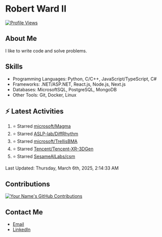 
# Robert Ward II

[![Profile Views](https://komarev.com/ghpvc/?username=Robert-W-Ward)](https://github.com/Robert-W-Ward)

## About Me
I like to write code and solve problems.

## Skills
- Programming Languages: Python, C/C++, JavaScript/TypeScript, C#
- Frameworks: .NET/ASP.NET, React.js, Node.js, Next.js
- Databases: MicrosoftSQL, PostgreSQL, MongoDB
- Other Tools: Git, Docker, Linux

## :zap: Latest Activities
<!--RECENT_ACTIVITY:start-->
1. ⭐ Starred [microsoft/Magma](https://github.com/microsoft/Magma)
2. ⭐ Starred [ASLP-lab/DiffRhythm](https://github.com/ASLP-lab/DiffRhythm)
3. ⭐ Starred [microsoft/TrellisBMA](https://github.com/microsoft/TrellisBMA)
4. ⭐ Starred [Tencent/Tencent-XR-3DGen](https://github.com/Tencent/Tencent-XR-3DGen)
5. ⭐ Starred [SesameAILabs/csm](https://github.com/SesameAILabs/csm)
<!--RECENT_ACTIVITY:end-->

<!--RECENT_ACTIVITY:last_update-->
Last Updated: Thursday, March 6th, 2025, 2:14:33 AM
<!--RECENT_ACTIVITY:last_update_end-->

<!--END_SECTIN:activity-->
## Contributions
[![Your Name's GitHub Contributions](https://github-readme-streak-stats.herokuapp.com/?user=Robert-W-Ward&theme=radical)](https://github.com/your-username)

## Contact Me
- [Email](mailto:robertwesleyward2019@gmail.com)
- [LinkedIn](https://linkedin.com/in/https://www.linkedin.com/in/robert-ward-ii/)
